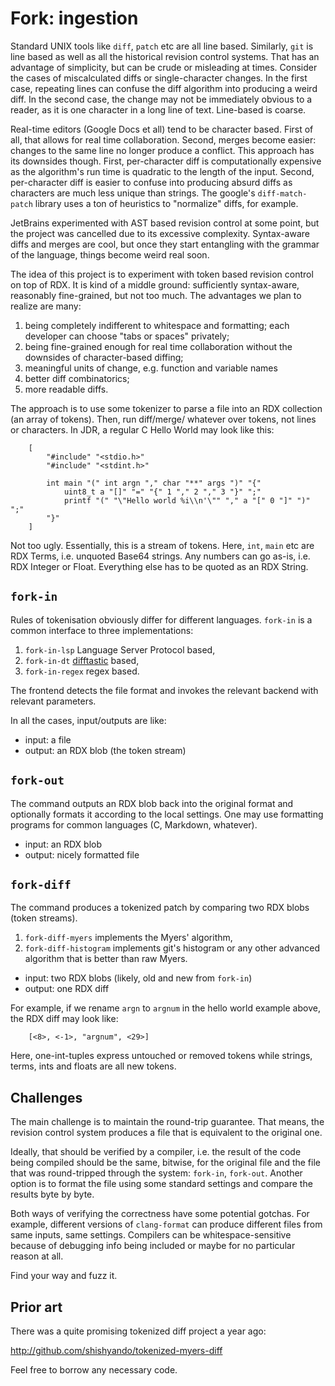 #   Fork: ingestion

Standard UNIX tools like `diff`, `patch` etc are all line based.
Similarly, `git` is line based as well as all the historical 
revision control systems. That has an advantage of simplicity,
but can be crude or misleading at times. Consider the cases
of miscalculated diffs or single-character changes. In the
first case, repeating lines can confuse the diff algorithm 
into producing a weird diff. In the second case, the change
may not be immediately obvious to a reader, as it is one 
character in a long line of text. Line-based is coarse.

Real-time editors (Google Docs et all) tend to be character 
based. First of all, that allows for real time collaboration.
Second, merges become easier: changes to the same line no
longer produce a conflict. This approach has its downsides
though. First, per-character diff is computationally expensive
as the algorithm's run time is quadratic to the length of the
input. Second, per-character diff is easier to confuse into
producing absurd diffs as characters are much less unique than
strings. The google's `diff-match-patch` library uses a ton
of heuristics to "normalize" diffs, for example.

JetBrains experimented with AST based revision control at some
point, but the project was cancelled due to its excessive
complexity. Syntax-aware diffs and merges are cool, but once
they start entangling with the grammar of the language, things
become weird real soon.

The idea of this project is to experiment with token based 
revision control on top of RDX. It is kind of a middle ground:
sufficiently syntax-aware, reasonably fine-grained, but not too
much. The advantages we plan to realize are many:

 1. being completely indifferent to whitespace and formatting;
    each developer can choose "tabs or spaces" privately;
 2. being fine-grained enough for real time collaboration
    without the downsides of character-based diffing;
 3. meaningful units of change, e.g. function and variable names
 4. better diff combinatorics;
 5. more readable diffs.

The approach is to use some tokenizer to parse a file into an
RDX collection (an array of tokens). Then, run diff/merge/
whatever over tokens, not lines or characters.
In JDR, a regular C Hello World may look like this:
````
    [
        "#include" "<stdio.h>"
        "#include" "<stdint.h>"

        int main "(" int argn "," char "**" args ")" "{"
            uint8_t a "[]" "=" "{" 1 "," 2 "," 3 "}" ";"
            printf "(" "\"Hello world %i\\n'\"" "," a "[" 0 "]" ")" ";"
        "}"
    ]
````
Not too ugly. Essentially, this is a stream of tokens.
Here, `int`, `main` etc are RDX Terms, i.e. unquoted Base64 strings.
Any numbers can go as-is, i.e. RDX Integer or Float.
Everything else has to be quoted as an RDX String.

##  `fork-in`

Rules of tokenisation obviously differ for different languages.
`fork-in` is a common interface to three implementations:

 1. `fork-in-lsp` Language Server Protocol based,
 2. `fork-in-dt` [difftastic][d] based,
 3. `fork-in-regex` regex based.

 The frontend detects the file format and invokes the relevant 
 backend with relevant parameters.

In all the cases, input/outputs are like:

  - input: a file
  - output: an RDX blob (the token stream)

[d]: http://github.com/Wilfred/difftastic

##  `fork-out`

The command outputs an RDX blob back into the original format 
and optionally formats it according to the local settings. One
may use formatting programs for common languages (C, Markdown, 
whatever).

  - input: an RDX blob
  - output: nicely formatted file

##  `fork-diff`

The command produces a tokenized patch by comparing two RDX blobs
(token streams). 

1. `fork-diff-myers` implements the Myers' algorithm,
2. `fork-diff-histogram` implements git's histogram or any other
   advanced algorithm that is better than raw Myers.

  - input: two RDX blobs (likely, old and new from `fork-in`)
  - output: one RDX diff

For example, if we rename `argn` to `argnum` in the hello world 
example above, the RDX diff may look like:
````
    [<8>, <-1>, "argnum", <29>]
````
Here, one-int-tuples express untouched or removed tokens while
strings, terms, ints and floats are all new tokens.

##  Challenges

The main challenge is to maintain the round-trip guarantee.
That means, the revision control system produces a file that is
equivalent to the original one.

Ideally, that should be verified by a compiler, i.e. the result
of the code being compiled should be the same, bitwise, for the
original file and the file that was round-tripped through the
system: `fork-in`, `fork-out`. Another option is to format the
file using some standard settings and compare the results byte
by byte.

Both ways of verifying the correctness have some potential 
gotchas. For example, different versions of `clang-format` can 
produce different files from same inputs, same settings.
Compilers can be whitespace-sensitive because of debugging
info being included or maybe for no particular reason at all.

Find your way and fuzz it.

##  Prior art

There was a quite promising tokenized diff project a year ago:

http://github.com/shishyando/tokenized-myers-diff

Feel free to borrow any necessary code.
